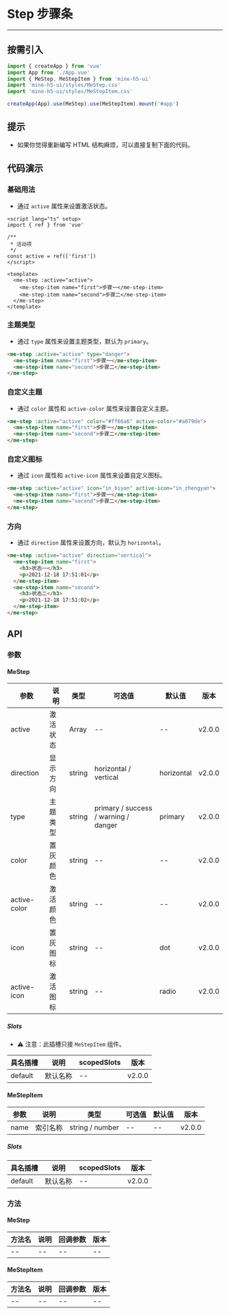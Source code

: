 # Step 步骤条

---

## 按需引入

```ts
import { createApp } from 'vue'
import App from './App.vue'
import { MeStep, MeStepItem } from 'mine-h5-ui'
import 'mine-h5-ui/styles/MeStep.css'
import 'mine-h5-ui/styles/MeStepItem.css'

createApp(App).use(MeStep).use(MeStepItem).mount('#app')
```

## 提示

- 如果你觉得重新编写 HTML 结构麻烦，可以直接复制下面的代码。

## 代码演示

### 基础用法

- 通过 `active` 属性来设置激活状态。

```vue
<script lang="ts" setup>
import { ref } from 'vue'

/**
 * 活动项
 */
const active = ref(['first'])
</script>

<template>
  <me-step :active="active">
    <me-step-item name="first">步骤一</me-step-item>
    <me-step-item name="second">步骤二</me-step-item>
  </me-step>
</template>
```

### 主题类型

- 通过 `type` 属性来设置主题类型，默认为 `primary`。

```html
<me-step :active="active" type="danger">
  <me-step-item name="first">步骤一</me-step-item>
  <me-step-item name="second">步骤二</me-step-item>
</me-step>
```

### 自定义主题

- 通过 `color` 属性和 `active-color` 属性来设置自定义主题。

```html
<me-step :active="active" color="#ff66a6" active-color="#a079de">
  <me-step-item name="first">步骤一</me-step-item>
  <me-step-item name="second">步骤二</me-step-item>
</me-step>
```

### 自定义图标

- 通过 `icon` 属性和 `active-icon` 属性来设置自定义图标。

```html
<me-step :active="active" icon="in_biyan" active-icon="in_zhengyan">
  <me-step-item name="first">步骤一</me-step-item>
  <me-step-item name="second">步骤二</me-step-item>
</me-step>
```

### 方向

- 通过 `direction` 属性来设置方向，默认为 `horizontal`。

```html
<me-step :active="active" direction="vertical">
  <me-step-item name="first">
    <h3>状态一</h3>
    <p>2021-12-18 17:51:01</p>
  </me-step-item>
  <me-step-item name="second">
    <h3>状态二</h3>
    <p>2021-12-18 17:51:02</p>
  </me-step-item>
</me-step>
```

## API

### 参数

#### MeStep

| 参数         | 说明     | 类型   | 可选值                               | 默认值     | 版本   |
| ------------ | -------- | ------ | ------------------------------------ | ---------- | ------ |
| active       | 激活状态 | Array  | --                                   | --         | v2.0.0 |
| direction    | 显示方向 | string | horizontal / vertical                | horizontal | v2.0.0 |
| type         | 主题类型 | string | primary / success / warning / danger | primary    | v2.0.0 |
| color        | 置灰颜色 | string | --                                   | --         | v2.0.0 |
| active-color | 激活颜色 | string | --                                   | --         | v2.0.0 |
| icon         | 置灰图标 | string | --                                   | dot        | v2.0.0 |
| active-icon  | 激活图标 | string | --                                   | radio      | v2.0.0 |

##### Slots

- ⚠ 注意：此插槽只接 `MeStepItem` 组件。

| 具名插槽 | 说明     | scopedSlots | 版本   |
| -------- | -------- | ----------- | ------ |
| default  | 默认名称 | --          | v2.0.0 |

#### MeStepItem

| 参数 | 说明     | 类型            | 可选值 | 默认值 | 版本   |
| ---- | -------- | --------------- | ------ | ------ | ------ |
| name | 索引名称 | string / number | --     | --     | v2.0.0 |

##### Slots

| 具名插槽 | 说明     | scopedSlots | 版本   |
| -------- | -------- | ----------- | ------ |
| default  | 默认名称 | --          | v2.0.0 |

### 方法

#### MeStep

| 方法名 | 说明 | 回调参数 | 版本 |
| ------ | ---- | -------- | ---- |
| --     | --   | --       | --   |

#### MeStepItem

| 方法名 | 说明 | 回调参数 | 版本 |
| ------ | ---- | -------- | ---- |
| --     | --   | --       | --   |
